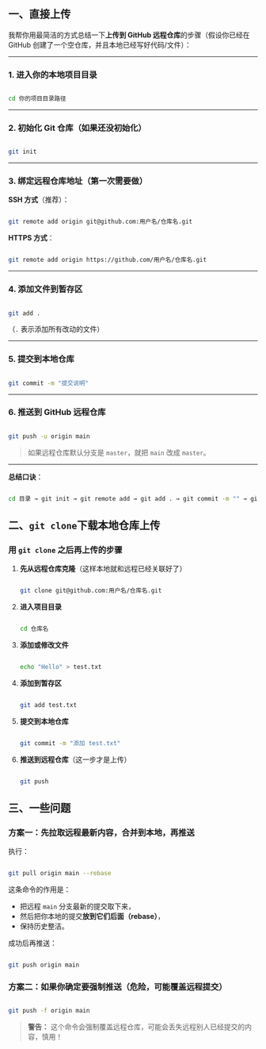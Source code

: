 ## 一、直接上传

我帮你用最简洁的方式总结一下**上传到 GitHub 远程仓库**的步骤（假设你已经在 GitHub 创建了一个空仓库，并且本地已经写好代码/文件）：

------

### **1. 进入你的本地项目目录**

```bash

cd 你的项目目录路径
```

------

### **2. 初始化 Git 仓库（如果还没初始化）**

```bash

git init
```

------

### **3. 绑定远程仓库地址（第一次需要做）**

**SSH 方式**（推荐）：

```bash

git remote add origin git@github.com:用户名/仓库名.git
```

**HTTPS 方式**：

```bash

git remote add origin https://github.com/用户名/仓库名.git
```

------

### **4. 添加文件到暂存区**

```bash

git add .
```

（`.` 表示添加所有改动的文件）

------

### **5. 提交到本地仓库**

```bash

git commit -m "提交说明"
```

------

### **6. 推送到 GitHub 远程仓库**

```bash

git push -u origin main
```

> 如果远程仓库默认分支是 `master`，就把 `main` 改成 `master`。

------

**总结口诀**：

```bash

cd 目录 → git init → git remote add → git add . → git commit -m "" → git push
```

## 二、`git clone`下载本地仓库上传

### 用 `git clone` 之后再上传的步骤

1. **先从远程仓库克隆**（这样本地就和远程已经关联好了）

   ```bash
   
   git clone git@github.com:用户名/仓库名.git
   ```

2. **进入项目目录**

   ```bash
   
   cd 仓库名
   ```

3. **添加或修改文件**

   ```bash
   
   echo "Hello" > test.txt
   ```

4. **添加到暂存区**

   ```bash
   
   git add test.txt
   ```

5. **提交到本地仓库**

   ```bash
   
   git commit -m "添加 test.txt"
   ```

6. **推送到远程仓库**（这一步才是上传）

   ```bash
   
   git push
   ```

## 三、一些问题

### 方案一：先拉取远程最新内容，合并到本地，再推送

执行：

```bash

git pull origin main --rebase
```

这条命令的作用是：

- 把远程 `main` 分支最新的提交取下来，
- 然后把你本地的提交**放到它们后面（rebase）**，
- 保持历史整洁。

成功后再推送：

```bash

git push origin main
```

### 方案二：如果你确定要强制推送（危险，可能覆盖远程提交）

```bash

git push -f origin main
```

> **警告：** 这个命令会强制覆盖远程仓库，可能会丢失远程别人已经提交的内容，慎用！
